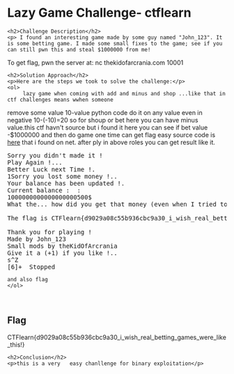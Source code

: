 
<!DOCTYPE html>
<html>

<body>
    <h1>Lazy Game Challenge- ctflearn</h1>

    <h2>Challenge Description</h2>
    <p> I found an interesting game made by some guy named "John_123". It is some betting game. I made some small fixes to the game; see if you can still pwn this and steal $1000000 from me!

To get flag, pwn the server at: nc thekidofarcrania.com 10001
 
</p>
 
    <h2>Solution Approach</h2>
    <p>Here are the steps we took to solve the challenge:</p>
    <ol>
         lazy game when coming with add and minus and shop ...like that in ctf challenges means wwhen someone 
   remove some value 10-value python code do it on any value even in negative 10-(-10)=20 so for shoup or bet here 
you can have minus value.this ctf havn't source but i found it here you can see if bet  value -$1000000 and then
do game one time can get flag easy source code is <a href="https://cybersecctf.github.io/blog/2024/practice/ctflearn/LazyGameChallenge/game.md">here</a> that i found on net. after ply in above roles you can get result like it.
<pre>
Sorry you didn't made it !
Play Again !...
Better Luck next Time !.
1Sorry you lost some money !..
Your balance has been updated !.
Current balance :  : 
1000000000000000000500$
What the... how did you get that money (even when I tried to stop you)!? I guess you beat me!

The flag is CTFlearn{d9029a08c55b936cbc9a30_i_wish_real_betting_games_were_like_this!}

Thank you for playing ! 
Made by John_123
Small mods by theKidOfArcrania
Give it a (+1) if you like !..
s^Z
[6]+  Stopped           
</pre>
    and also flag
    </ol>
<br>
    <h2>Flag</h2>
    <p class="flag">CTFlearn{d9029a08c55b936cbc9a30_i_wish_real_betting_games_were_like_this!}
</p>

    <h2>Conclusion</h2>
    <p>this is a very   easy chanllenge for binary exploitation</p>
</body>
</html>


